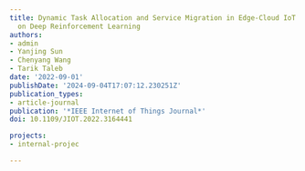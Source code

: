 ```yaml
---
title: Dynamic Task Allocation and Service Migration in Edge-Cloud IoT System Based
  on Deep Reinforcement Learning
authors:
- admin
- Yanjing Sun
- Chenyang Wang
- Tarik Taleb
date: '2022-09-01'
publishDate: '2024-09-04T17:07:12.230251Z'
publication_types:
- article-journal
publication: '*IEEE Internet of Things Journal*'
doi: 10.1109/JIOT.2022.3164441

projects:
- internal-projec

---
```


